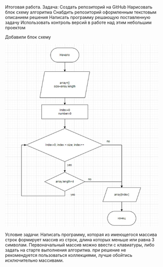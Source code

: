Итоговая работа. 
Задача:
Создать репозиторий на GitHub
Нарисовать блок схему алгоритма
Снабдить репозиторий оформленным текстовым описанием решения 
Написать программу решающую поставленную задачу 
Использовать контроль версий в работе над этим небольшим проектом

Добавили блок схему

![БлокСхема](Exa1/Безымянный.jpg)

Условие задачи:
Написать программу, которая из имеющегося массива строк формирует массив из строк, длина которых меньше или равна 3 символам. 
Первоначальный массив можно ввести с клавиатуры, либо задать на старте выполнения алгоритма. при решение не рекомендуется пользоваться коллекциями,
лучше обойтись исключительно массивами.